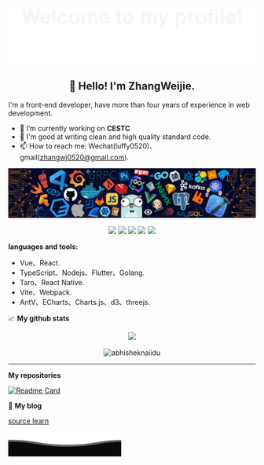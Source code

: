![](assets/Bottom_up.svg)

<h2 align="center">👋 Hello! I'm ZhangWeijie.</h2>

I'm a front-end developer, have more than four years of experience in web development.

- 🔭 I’m currently working on **CESTC**
- 🌱 I'm good at writing clean and high quality standard code.
- 📫 How to reach me: Wechat(luffy0520)、gmail(zhangwj0520@gmail.com).

<!--   my-header-img -->

![](./assets/header_.png)

<!--   my-kaggle
### My achievements on [kaggle](https://www.kaggle.com/andrej0marinchenko):

![competition_light](https://road-to-kaggle-grandmaster.vercel.app/api/badges/andrej0marinchenko/competition/light)
![dataset](https://road-to-kaggle-grandmaster.vercel.app/api/badges/andrej0marinchenko/dataset/light)
![notebook](https://road-to-kaggle-grandmaster.vercel.app/api/badges/andrej0marinchenko/notebook/light)
![discussion](https://road-to-kaggle-grandmaster.vercel.app/api/badges/andrej0marinchenko/discussion/light)
-->
<!--   my-icons -->
<p align="center">
    <a href="https://github.com/zhangwj0520/zhangwj0520"><img src="https://img.shields.io/badge/status-updating-brightgreen.svg"></a>
    <a href="https://github.com/vuejs/"><img src="https://img.shields.io/badge/Vue-3.3.4%2B-green.svg"></a>
    <a href="https://github.com/zhangwj0520/zhangwj0520/graphs/contributors"><img src="https://img.shields.io/github/contributors/zhangwj0520/zhangwj0520?color=blue"></a>
    <a href="https://github.com/zhangwj0520/zhangwj0520/stargazers"><img src="https://img.shields.io/github/stars/zhangwj0520/zhangwj0520.svg?logo=github"></a>
    <a href="https://github.com/zhangwj0520/zhangwj0520/network/members"><img src="https://img.shields.io/github/forks/zhangwj0520/zhangwj0520.svg?color=blue&logo=github"></a>
</p>

<!--   my-skils -->
<!--
| Property              | Data                                                                                                                                                                                                                                                                                                                                                                                                                                                                                                                                                                                                                                                                                                                                                                                                                                                                                                                                                                                                                                                                                                                                                                                                                                                                                                                                                                                                                                                                                                                                  |
| --------------------- | ------------------------------------------------------------------------------------------------------------------------------------------------------------------------------------------------------------------------------------------------------------------------------------------------------------------------------------------------------------------------------------------------------------------------------------------------------------------------------------------------------------------------------------------------------------------------------------------------------------------------------------------------------------------------------------------------------------------------------------------------------------------------------------------------------------------------------------------------------------------------------------------------------------------------------------------------------------------------------------------------------------------------------------------------------------------------------------------------------------------------------------------------------------------------------------------------------------------------------------------------------------------------------------------------------------------------------------------------------------------------------------------------------------------------------------------------------------------------------------------------------------------------------------- |
| **Language / IDE**    | ![Python Badge](https://img.shields.io/badge/-JavaScript-3776AB?style=flat&logo=JavaScript&logoColor=white) ![Pycharm Badge](https://img.shields.io/badge/-GoLang-3776AB?style=flat&logo=go&logoColor=white) ![Python Badge](https://img.shields.io/badge/-Node-3776AB?style=flat&logo=nodejs&logoColor=white)                                                                                                                                                                                                                                                                                                                                                                                                                                                                                                                                                                                                                                                                                                                                                                                                                                                                                                                                                                                                                                                                                                                                                                                                                        |
| **Domain Knownledge** | [![Vue](https://img.shields.io/badge/-Vue-01D277?style=flat&logoColor=white)](https://github.com/zhangwj0520/zhangwj0520) [![React Badge](https://img.shields.io/badge/-React-4C8CBF?style=flat&logoColor=white)](https://github.com/search?q=user%3ABEPb&type=Repositories) [![JavaScript Badge](https://img.shields.io/badge/-JavaScript-FF6600?style=flat&logoColor=white)](https://github.com/search?q=user%3ABEPb&type=Repositories)                                                                                                                                                                                                                                                                                                                                                                                                                                                                                                                                                                                                                                                                                                                                                                                                                                                                                                                                                                                                                                                                                             |
| **CI / CD**           | [![Markdown Badge](https://img.shields.io/badge/-Markdown-2088FF?style=flat&logo=Markdown&logoColor=white)](https://github.com/zhangwj0520/zhangwj0520) [![Github Badge](https://img.shields.io/badge/-Github%20-2088FF?style=flat&logo=Github&logoColor=white)](https://github.com/zhangwj0520/zhangwj0520) [![Github Actions Badge](https://img.shields.io/badge/-Git%20-2088FF?style=flat&logo=Git&logoColor=white)](https://github.com/zhangwj0520/zhangwj0520)                                                                                                                                                                                                                                                                                                                                                                                                                                                                                                                                                                                                                                                                                                                                                                                                                                                                                                                                                                                                                                                                   |
| **Databases**         | <img alt="MySQL" src="https://camo.githubusercontent.com/e863bc79abf7a53150665ce9eb1a93f4fb6183af46bc3fb345ee5562736eb23c/68747470733a2f2f696d672e736869656c64732e696f2f62616467652f4d7953514c2d2532333030662e7376673f6c6f676f3d6d7973716c266c6f676f436f6c6f723d7768697465" data-canonical-src="https://img.shields.io/badge/MySQL-%2300f.svg?logo=mysql&amp;logoColor=white" style="max-width: 100%;"> <img src="https://camo.githubusercontent.com/c44ec7dbcddd4dea22204197ce11e45bea3ef03ff97e45294bf66ea793527706/68747470733a2f2f696d672e736869656c64732e696f2f62616467652f2d53514c2d626c61636b3f7374796c653d666c61742d737175617265266c6f676f3d706f737467726573716c266c6f676f436f6c6f723d626c7565" alt="SQL" data-canonical-src="https://img.shields.io/badge/-SQL-black?style=flat-square&amp;logo=postgresql&amp;logoColor=blue" style="max-width: 100%;">                                                                                                                                                                                                                                                                                                                                                                                                                                                                                                                                                                                                                                                                     |
| **OS**                | <a target="_blank" rel="noopener noreferrer" href="https://camo.githubusercontent.com/b44114213a5a462903bd69611bb6846f1dc41fe6f3230bd37c67c3d4eb65f08c/68747470733a2f2f696d672e736869656c64732e696f2f62616467652f2d57696e646f77732d626c61636b3f7374796c653d666c61742d737175617265266c6f676f3d77696e646f7773266c6f676f436f6c6f723d626c7565"><img src="https://camo.githubusercontent.com/b44114213a5a462903bd69611bb6846f1dc41fe6f3230bd37c67c3d4eb65f08c/68747470733a2f2f696d672e736869656c64732e696f2f62616467652f2d57696e646f77732d626c61636b3f7374796c653d666c61742d737175617265266c6f676f3d77696e646f7773266c6f676f436f6c6f723d626c7565" alt="Windows" data-canonical-src="https://img.shields.io/badge/-Windows-black?style=flat-square&amp;logo=windows&amp;logoColor=blue" style="max-width: 100%;"></a> <a target="_blank" rel="noopener noreferrer" href="https://camo.githubusercontent.com/9c4bc049e33f41f122342a1714ccf872c34098a9f2c593c33c2322cf0129fa04/68747470733a2f2f696d672e736869656c64732e696f2f62616467652f2d5562756e74752d626c61636b3f7374796c653d666c61742d737175617265266c6f676f3d7562756e7475"><img src="https://camo.githubusercontent.com/9c4bc049e33f41f122342a1714ccf872c34098a9f2c593c33c2322cf0129fa04/68747470733a2f2f696d672e736869656c64732e696f2f62616467652f2d5562756e74752d626c61636b3f7374796c653d666c61742d737175617265266c6f676f3d7562756e7475" alt="Ubuntu" data-canonical-src="https://img.shields.io/badge/-Ubuntu-black?style=flat-square&amp;logo=ubuntu" style="max-width: 100%;"></a> | -->

**languages and tools:**

- Vue、React.
- TypeScript、Nodejs、Flutter、Golang.
- Taro、React Native.
- Vite、Webpack.
- AntV、ECharts、Charts.js、d3、threejs.

📈 **My github stats**

<p align="center"> 
  
  <img  src="https://github-readme-stats.vercel.app/api?username=zhangwj0520&show_icons=true&&icon_color=ffb300&bg_color=30,e96443,904e95&title_color=fdd835&text_color=fdd835&layout=compact" />

</p>
<p align="center"> 
  
  <img  src="https://github-readme-stats.vercel.app/api/top-langs?username=zhangwj0520&hide=handlebars&langs_count=8&layout=compact&bg_color=30,e96443,904e95&title_color=fff&text_color=fff" alt="abhisheknaiidu" />
</p>

---

**My repositories**

[![Readme Card](https://github-readme-stats.vercel.app/api/pin/?username=zhangwj0520&repo=zhangwj0520)](https://github.com/zhangwj0520/windegi)

📌 **My blog**

[source learn](Source.md)

![](assets/Bottom_down.svg)
